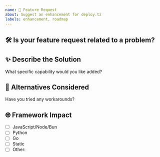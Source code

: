 ```yaml
---
name: 🚀 Feature Request
about: Suggest an enhancement for deploy.tz
labels: enhancement, roadmap
---
```


## 🛠 Is your feature request related to a problem?
<!-- "I'm always frustrated when..." -->

## ✨ Describe the Solution
What specific capability would you like added?

## 🔀 Alternatives Considered
Have you tried any workarounds?

## 🌐 Framework Impact
- [ ] JavaScript/Node/Bun
- [ ] Python
- [ ] Go
- [ ] Static
- [ ] Other:
